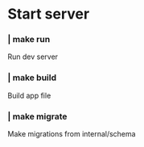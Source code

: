 # Start server 
### | make run
Run dev server
### | make build
Build app file
### | make migrate
Make migrations from internal/schema
